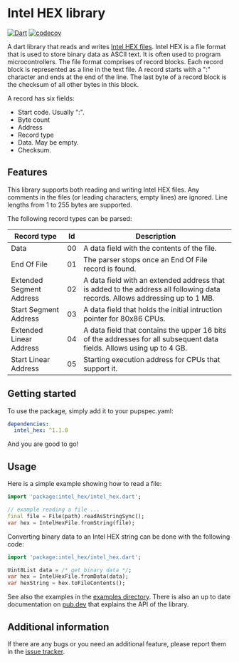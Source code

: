 # Intel HEX library

[![Dart](https://github.com/domohuhn/intel_hex/actions/workflows/dart.yml/badge.svg)](https://github.com/domohuhn/intel_hex/actions/workflows/dart.yml)
[![codecov](https://codecov.io/gh/domohuhn/intel_hex/branch/main/graph/badge.svg?token=KEN97CAD5L)](https://codecov.io/gh/domohuhn/intel_hex)

A dart library that reads and writes [Intel HEX files](https://en.wikipedia.org/wiki/Intel_HEX).
Intel HEX is a file format that is used to store binary data as ASCII text. It is often used
to program microcontrollers. The file format comprises of record blocks. Each record block is represented as a line in
the text file. A record starts with a ":" character and ends at the end of the line. The last
byte of a record block is the checksum of all other bytes in this block.

A record has six fields:

  - Start code. Usually ":".
  - Byte count
  - Address
  - Record type
  - Data. May be empty.
  - Checksum.

## Features

This library supports both reading and writing Intel HEX files.
Any comments in the files (or leading characters, empty lines) are ignored.
Line lengths from 1 to 255 bytes are supported.

The following record types can be parsed:

| Record type     | Id   | Description |
| ---------   | -------------------------------  | ----------- |
| Data | 00 | A data field with the contents of the file. |
| End Of File  | 01 | The parser stops once an End Of File record is found. |
| Extended Segment Address | 02 | A data field with an extended address that is added to the address all following data records. Allows addressing up to 1 MB. |
| Start Segment Address  | 03 | A data field that holds the initial intruction pointer for 80x86 CPUs. |
| Extended Linear Address | 04 | A data field that contains the upper 16 bits of the addresses for all subsequent data fields. Allows using up to 4 GB. |
| Start Linear Address  | 05 | Starting execution address for CPUs that support it. |

## Getting started

To use the package, simply add it to your pupspec.yaml:
```yaml
dependencies:
  intel_hex: ^1.1.0
```

And you are good to go!

## Usage

Here is a simple example showing how to read a file:

```dart
import 'package:intel_hex/intel_hex.dart';

// example reading a file ...
final file = File(path).readAsStringSync();
var hex = IntelHexFile.fromString(file);
```

Converting binary data to an Intel HEX string can be done with the following code:
```dart
import 'package:intel_hex/intel_hex.dart';

Uint8List data = /* get binary data */;
var hex = IntelHexFile.fromData(data);
var hexString = hex.toFileContents();
```

See also the examples in the [examples directory](https://github.com/domohuhn/intel_hex/tree/main/example).
There is also an up to date documentation on [pub.dev](https://pub.dev/documentation/intel_hex/latest/) that explains the API of the library.

## Additional information

If there are any bugs or you need an additional feature, please report them in the [issue tracker](https://github.com/domohuhn/intel_hex/issues).
